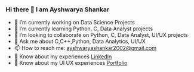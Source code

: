 ### Hi there 👋 I am Ayshwarya Shankar
         

- 🔭 I’m currently working on Data Science Projects
- 🌱 I’m currently learning Python, C, Data Analyst projects
- 👯 I’m looking to collaborate on Python, C, Data Analyst, UI/UX projects
- 💬 Ask me about C,C++,Python, Data Analytics, UI/UX
- 📫 How to reach me: ayshwaryashankar2002@gmail.com
- :book: Know about my experiences [LinkedIn](https://www.linkedin.com/in/ayshwarya-s-64027a215/)
- :link: Know about my UI UX experiences [Portfolio](https://ayshwaryashankar20.wixsite.com/uiuxportfolio)

